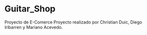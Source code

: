 # Guitar_Shop
Proyecto de E-Comerce
Proyecto realizado por Christian Duic, Diego Iribarren y Mariano Acevedo.
